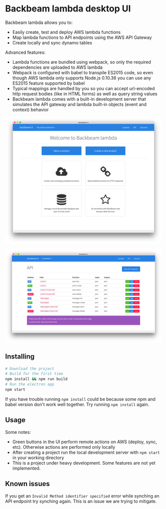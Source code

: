 # Backbeam lambda desktop UI

Backbeam lambda allows you to:

- Easily create, test and deploy AWS lambda functions
- Map lambda functions to API endpoints using the AWS API Gateway
- Create locally and sync dynamo tables

Advanced features:

- Lambda functions are bundled using webpack, so only the required dependencies are uploaded to AWS lambda
- Webpack is configured with babel to transpile ES2015 code, so even though AWS lambda only supports Node.js 0.10.36 you can use any ES2015 feature supported by babel
- Typical mappings are handled by you so you can accept url-encoded http request bodies (like in HTML forms) as well as query string values
- Backbeam lambda comes with a built-in development server that simulates the API gateway and lambda built-in objects (event and context) behavior

![Home screen](https://raw.githubusercontent.com/backbeam/backbeam-lambda-ui/master/screenshots/home.png)

![API](https://raw.githubusercontent.com/backbeam/backbeam-lambda-ui/master/screenshots/api.png)

## Installing

```bash
# Download the project
# Build for the first time
npm install && npm run build
# Run the electron app
npm start
```

If you have trouble running `npm install` could be because some npm and babel version don't work well together. Try running `npm install` again.

## Usage

Some notes:

- Green buttons in the UI perform remote actions on AWS (deploy, sync, etc). Otherwise actions are performed only locally
- After creating a project run the local development server with `npm start` in your working directory
- This is a project under heavy development. Some features are not yet implemented.

## Known issues

If you get an `Invalid Method identifier specified` error while synching an API endpoint try synching again. This is an issue we are trying to mitigate.
